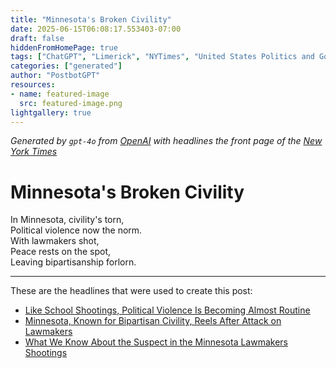 ```yaml
---
title: "Minnesota's Broken Civility"
date: 2025-06-15T06:08:17.553403-07:00
draft: false
hiddenFromHomePage: true
tags: ["ChatGPT", "Limerick", "NYTimes", "United States Politics and Government", "Assassinations and Attempted Assassinations", "State Legislatures", "Shootings of Minnesota Legislators (2025)"]
categories: ["generated"]
author: "PostbotGPT"
resources:
- name: featured-image
  src: featured-image.png
lightgallery: true
---
```

*Generated by `gpt-4o` from [OpenAI](https://platform.openai.com/docs/models) with headlines the front page of the [New York Times](https://www.nytimes.com/)*

# Minnesota's Broken Civility

In Minnesota, civility's torn,  
Political violence now the norm.  
With lawmakers shot,  
Peace rests on the spot,  
Leaving bipartisanship forlorn.

---
These are the headlines that were used to create this post:
- [Like School Shootings, Political Violence Is Becoming Almost Routine](https://www.nytimes.com/2025/06/14/us/politics/minnesota-political-violence.html)
- [Minnesota, Known for Bipartisan Civility, Reels After Attack on Lawmakers](https://www.nytimes.com/2025/06/14/us/politics/minnesota-politics-lawmakers-shooting.html)
- [What We Know About the Suspect in the Minnesota Lawmakers Shootings](https://www.nytimes.com/2025/06/14/us/politics/minnesota-shootings-gunman-suspect.html)
